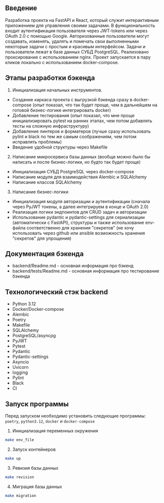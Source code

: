 ## Введение

Разработка проекта на FastAPI и React, который служит интерактивным приложением для управления своими задачами. В функциональность входит аутентификация пользователя через JWT-tokens или через OAuth 2.0 с помощью Google. Авторизованные пользователи могут создавать, изменять, удалять и помечать свои выполненными некоторые задачи с простым и красивым интерфейсом. Задачи и пользователи лежат в базе данных СУБД PostgreSQL. Реализовано проксирование с использованием nginx. Проект запускается в пару кликов локально с использованием docker-compose. 

## Этапы разработки бэкенда

1. Инициализация начальных инструментов.
- Создание каркаса проекта с выгрузкой бэкенда сразу в docker-compose (опыт показал, что так будет проще, чем в дальнейшем на готовой бизнес-логике интегрировать docker)
- Добавление тестирования (опыт показал, что мне проще инициализировать pytest на ранних этапах, чем потом добавлять тесты на сложную инфраструктуру)
- Добавление линтеров и форматеров (лучше сразу использовать pylint и black по тем же самым соображениям, чем потом исправлять проблемы)
- Введение удобной структуры через Makefile 
2. Написание микросервиса базы данных (вообще можно было бы написать и после бизнес-логики, но будто так будет проще)
- Инициализация СУБД PostgreSQL через docker-compose 
- Написание модуля для взаимодействия Alembic и SQLAlchemy
- Написание классов SQLAlchemy 
3. Написание бизнес-логики 
- Инициализация модуля авторизации и аутентификации (сначала через PyJWT токены, а далее интегрируем в конце и OAuth 2.0)
- Реализация логики эндпоинтов для CRUD задач и авторизации 
- Использование pydantic и pydantic-settings для сериализации (автоматически с FastAPI), структуры и также использование env-файла 
соответственно для хранения "секретов" (не хочу использовать через github или ansible возможность хранения "секретов" для упрощения)

## Документация бэкенда

- backend/Readme.md - основная информация про бэкенд
- backend/tests/Readme.md - основная информация про тестирование бэкенда

## Технологический стэк backend 

- Python 3.12
- Docker/Docker-compose
- Alembic 
- Poetry
- Makefile
- SQLAlchemy
- PostgreSQL/asyncpg
- PyJWT
- Pytest
- Pydantic
- Pydantic-settings
- Asyncio
- Uvicorn
- logging
- Pylint
- Black
- CI

## Запуск программы 

Перед запуском необходимо установить следующие программы:
`poetry`, `python3.12`, `docker` и `docker-compose`

1. Инициализация переменных окружения 

```bash
make env_file
```

2. Запуск контейнеров

```bash
make up
```

3. Ревизия базы данных

```bash
make revision
```

4. Миграция базы данных

```bash
make migration
```

